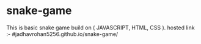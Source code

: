 # snake-game
This is basic snake game build on ( JAVASCRIPT, HTML, CSS ).
hosted link :- #jadhavrohan5256.github.io/snake-game/
